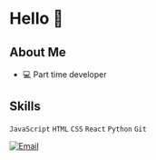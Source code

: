 # Hello 👋

## About Me
- 💻 Part time developer

## Skills
`JavaScript` `HTML` `CSS` `React` `Python` `Git`

[![Email](https://img.shields.io/badge/Email-D14836?style=flat&logo=gmail&logoColor=white)](mailto:santiagorao43@gmail.com)

